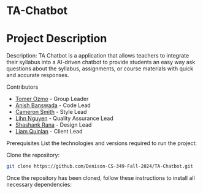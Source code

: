 # TA-Chatbot

# Project Description

Description:
TA Chatbot is a application that allows teachers to integrate their syllabus into a AI-driven chatbot to provide students an easy way ask questions about the syllabus, assignments, or course materials with quick and accurate responses.

Contributors

- [Tomer Ozmo](https://github.com/contributor3) - Group Leader
- [Anish Banswada](https://github.com/contributor2) - Code Lead
- [Cameron Smith](https://github.com/contributor1) - Style Lead
- [Lihn Nguyen](https://github.com/contributor2) - Quality Assurance Lead
- [Shashank Rana](https://github.com/contributor3) - Design Lead
- [Liam Quinlan](https://github.com/contributor1) - Client Lead




Prerequisites
List the technologies and versions required to run the project:


Clone the repository:
```bash
git clone https://github.com/Denison-CS-349-Fall-2024/TA-Chatbot.git
```



Once the repository has been cloned, follow these instructions to install all necessary dependencies:


